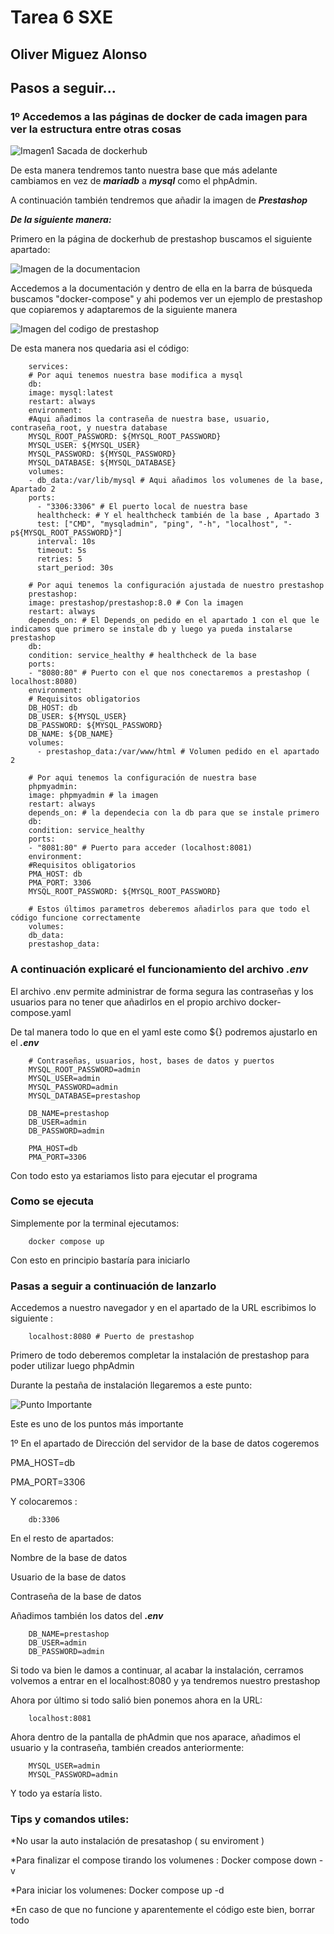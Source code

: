 # Tarea 6 SXE 

## **Oliver Miguez Alonso** 

## Pasos a seguir...

### 1º Accedemos a las páginas de docker de cada imagen para ver la estructura entre otras cosas

![Imagen1 Sacada de dockerhub](Imagenes/1.png)

De esta manera tendremos tanto nuestra base que más adelante cambiamos en vez de ___mariadb___ a ___mysql___ como el
phpAdmin.

A continuación también tendremos que añadir la imagen de ***Prestashop***

***De la siguiente manera:***

Primero en la página de dockerhub de prestashop buscamos el siguiente apartado:

![Imagen de la documentacion](Imagenes/2.png)

Accedemos a la documentación y dentro de ella en la barra de búsqueda buscamos "docker-compose" y ahi podemos 
ver un ejemplo de prestashop que copiaremos y adaptaremos de la siguiente manera

![Imagen del codigo de prestashop](Imagenes/3.png)

De esta manera nos quedaria asi el código:
        
        services:
        # Por aqui tenemos nuestra base modifica a mysql
        db:
        image: mysql:latest
        restart: always
        environment:
        #Aqui añadimos la contraseña de nuestra base, usuario, contraseña_root, y nuestra database
        MYSQL_ROOT_PASSWORD: ${MYSQL_ROOT_PASSWORD}
        MYSQL_USER: ${MYSQL_USER}
        MYSQL_PASSWORD: ${MYSQL_PASSWORD}
        MYSQL_DATABASE: ${MYSQL_DATABASE}
        volumes:
        - db_data:/var/lib/mysql # Aqui añadimos los volumenes de la base, Apartado 2
        ports:
          - "3306:3306" # El puerto local de nuestra base
          healthcheck: # Y el healthcheck también de la base , Apartado 3
          test: ["CMD", "mysqladmin", "ping", "-h", "localhost", "-p${MYSQL_ROOT_PASSWORD}"]
          interval: 10s
          timeout: 5s
          retries: 5
          start_period: 30s
        
        # Por aqui tenemos la configuración ajustada de nuestro prestashop
        prestashop:
        image: prestashop/prestashop:8.0 # Con la imagen
        restart: always
        depends_on: # El Depends_on pedido en el apartado 1 con el que le indicamos que primero se instale db y luego ya pueda instalarse prestashop
        db: 
        condition: service_healthy # healthcheck de la base 
        ports:
        - "8080:80" # Puerto con el que nos conectaremos a prestashop ( localhost:8080)
        environment:
        # Requisitos obligatorios
        DB_HOST: db
        DB_USER: ${MYSQL_USER}
        DB_PASSWORD: ${MYSQL_PASSWORD}
        DB_NAME: ${DB_NAME}
        volumes:
          - prestashop_data:/var/www/html # Volumen pedido en el apartado 2
        
        # Por aqui tenemos la configuración de nuestra base
        phpmyadmin:
        image: phpmyadmin # la imagen
        restart: always
        depends_on: # la dependecia con la db para que se instale primero 
        db:
        condition: service_healthy
        ports:
        - "8081:80" # Puerto para acceder (localhost:8081)
        environment:
        #Requisitos obligatorios
        PMA_HOST: db
        PMA_PORT: 3306
        MYSQL_ROOT_PASSWORD: ${MYSQL_ROOT_PASSWORD}
        
        # Estos últimos parametros deberemos añadirlos para que todo el código funcione correctamente 
        volumes:
        db_data:
        prestashop_data:

### A continuación explicaré el funcionamiento del archivo ***.env***

El archivo .env permite administrar de forma segura las contraseñas y los usuarios para no tener que añadirlos en el propio archivo 
docker-compose.yaml

De tal manera todo lo que en el yaml este como ${} podremos ajustarlo en el ***.env***

        # Contraseñas, usuarios, host, bases de datos y puertos
        MYSQL_ROOT_PASSWORD=admin 
        MYSQL_USER=admin
        MYSQL_PASSWORD=admin
        MYSQL_DATABASE=prestashop

        DB_NAME=prestashop
        DB_USER=admin
        DB_PASSWORD=admin
        
        PMA_HOST=db
        PMA_PORT=3306


Con todo esto ya estariamos listo para ejecutar el programa

### Como se ejecuta

Simplemente por la terminal ejecutamos:

        docker compose up
Con esto en principio bastaría para iniciarlo

### Pasas a seguir a continuación de lanzarlo

Accedemos a nuestro navegador y en el apartado de la URL escribimos lo siguiente :

        localhost:8080 # Puerto de prestashop

Primero de todo deberemos completar la instalación de prestashop para poder utilizar luego phpAdmin

Durante la pestaña de instalación llegaremos a este punto:

![Punto Importante](Imagenes/4.png)

Este es uno de los puntos más importante 

1º En el apartado de Dirección del servidor de la base de datos cogeremos 

PMA_HOST=db

PMA_PORT=3306

Y colocaremos :

        db:3306

En el resto de apartados:

Nombre de la base de datos

Usuario de la base de datos

Contraseña de la base de datos

Añadimos también los datos del ***.env***
            
        DB_NAME=prestashop
        DB_USER=admin
        DB_PASSWORD=admin

Si todo va bien le damos a continuar, al acabar la instalación, cerramos 
volvemos a entrar en el localhost:8080 y ya tendremos nuestro prestashop

Ahora por último si todo salió bien ponemos ahora en la URL:

        localhost:8081

Ahora dentro de la pantalla de phAdmin que nos aparace, añadimos el usuario y la contraseña, también 
creados anteriormente: 

        MYSQL_USER=admin
        MYSQL_PASSWORD=admin

Y todo ya estaría listo.

### Tips y comandos utiles:

*No usar la auto instalación de presatashop ( su enviroment )

*Para finalizar el compose tirando los volumenes : Docker compose down - v

*Para iniciar los volumenes: Docker compose up -d

*En caso de que no funcione y aparentemente el código este bien, borrar todo

